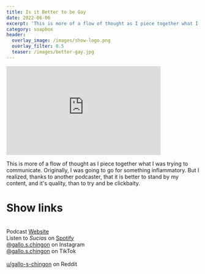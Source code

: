 ```yaml
---
title: Is it Better to be Gay
date: 2022-06-06
excerpt: 'This is more of a flow of thought as I piece together what I was trying to communicate' 
category: soapbox
header:
  overlay_image: /images/show-logo.png
  overlay_filter: 0.5
  teaser: /images/better-gay.jpg
---
```


<iframe src='https://open.spotify.com/embed/episode/7LoPvYqz9a2X8qwYLhayPc' width='80%' height='232' frameborder='0' allowtransparency='true' allow='encrypted-media'></iframe>

This is more of a flow of thought as I piece together what I was trying to communicate. Originally, I was going to go for something inflammatory. But I realized, thanks to another podcaster, that it is better to stand by my content, and it's quality, than to try and be clickbaity.

# Show links

<br> Podcast [Website](https://sucias.xyz)  <a href='https://sucias.xyz'><i class='fas fa-link'></i></a>
<br> Listen to *Sucias* on [Spotify](https://open.spotify.com/show/3XjoipCU3QzeIaQAAQpBdW)  <a href='https://open.spotify.com/show/3XjoipCU3QzeIaQAAQpBdW'><i class='fab fa-spotify'></i></a>
<br> [@gallo.s.chingon](https://instagram.com/gallo.s.chingon) on Instagram  <a href='https://www.instagram.com/gallo.s.chingon'><i class='fa-brands fa-instagram-square'></i></a>
<br> [@gallo.s.chingon](https://www.tiktok.com/@gallo.s.chingon) on TikTok <a href='https://www.tiktok.com/@gallo.s.chingon'><i class='fa-brands fa-tiktok'></i><br>
<br> [u/gallo-s-chingon](https://reddit.com/u/gallo-s-chingon/submitted) on Reddit <a href='https://reddit.com/u/gallo-s-chingon/submitted'><i class='fab fa-reddit'></i></a>
